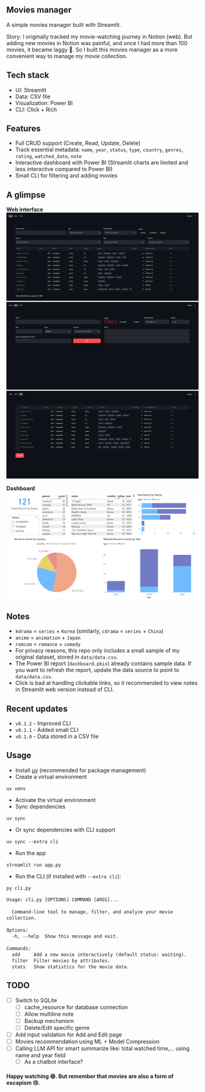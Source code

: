 ## Movies manager
A simple movies manager built with Streamlit.

Story: I originally tracked my movie-watching journey in Notion (web). But adding new movies in Notion was painful, and once I had more than 100 movies, it became laggy 🙂.
So I built this movies manager as a more convenient way to manage my movie collection.

## Tech stack
- UI: Streamlit
- Data: CSV file 
- Visualization: Power BI
- CLI: Click + Rich

## Features
- Full CRUD support (Create, Read, Update, Delete)
- Track essential metadata: `name`, `year`, `status`, `type`, `country`, `genres`, `rating`, `watched_date`, `note`
- Interactive dashboard with Power BI (Streamlit charts are limited and less interactive compared to Power BI)
- Small CLI for filtering and adding movies

## A glimpse
**Web interface**
![](/images/data.png)
![](/images/add.png)
![](/images/edit.png)

**Dashboard**
![](/images/dashboard.png)

## Notes
- `kdrama` = `series` + `Korea` (similarly, `cdrama` = `series` + `China`)
- `anime` = `animation` + `Japan`
- `romcom` = `romance` + `comedy`
- For privacy reasons, this repo only includes a small sample of my original dataset, stored in `data/data.csv`.
- The Power BI report (`dashboard.pbix`) already contains sample data. If you want to refresh the report, update the data source to point to `data/data.csv`.
- Click is bad at handling clickable links, so it recommended to view notes in Streamlit web version instead of CLI.

## Recent updates
- `v0.1.2` - Improved CLI
- `v0.1.1` - Added small CLI
- `v0.1.0` - Data stored in a CSV file

## Usage
- Install [uv](https://docs.astral.sh/uv/) (recommended for package management)
- Create a virtual environment
```
uv venv
```
- Activate the virtual environment
- Sync dependencies
```
uv sync
```
- Or sync dependencies with CLI support
```
uv sync --extra cli
```
- Run the app
```
streamlit run app.py
```
- Run the CLI (if installed with `--extra cli`):
```
py cli.py
```
```
Usage: cli.py [OPTIONS] COMMAND [ARGS]...

  Command-line tool to manage, filter, and analyze your movie collection.

Options:
  -h, --help  Show this message and exit.

Commands:
  add     Add a new movie interactively (default status: waiting).
  filter  Filter movies by attributes.
  stats   Show statistics for the movie data.
```

## TODO
- [ ] Switch to SQLite
    - [ ] cache_resource for database connection
    - [ ] Allow multiline note
    - [ ] Backup mechanism
    - [ ] Delete/Edit specific genre
- [ ] Add input validation for Add and Edit page
- [ ] Movies recommendation using ML + Model Compression
- [ ] Calling LLM API for smart summarize like: total watched time,... using name and year field
  - [ ] As a chatbot interface?

#### Happy watching 😄. But remember that movies are also a form of escapism 😢.